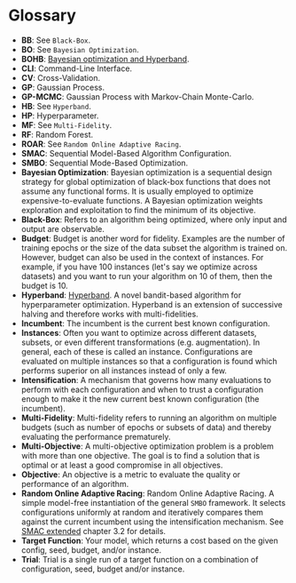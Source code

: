 # Glossary

- **BB**: See `Black-Box`.
- **BO**: See `Bayesian Optimization`.
- **BOHB**: [Bayesian optimization and Hyperband](https://arxiv.org/abs/1807.01774).
- **CLI**: Command-Line Interface.
- **CV**: Cross-Validation.
- **GP**: Gaussian Process.
- **GP-MCMC**: Gaussian Process with Markov-Chain Monte-Carlo.
- **HB**: See `Hyperband`.
- **HP**: Hyperparameter.
- **MF**: See `Multi-Fidelity`.
- **RF**: Random Forest.
- **ROAR**: See `Random Online Adaptive Racing`.
- **SMAC**: Sequential Model-Based Algorithm Configuration.
- **SMBO**: Sequential Mode-Based Optimization.
- **Bayesian Optimization**: Bayesian optimization is a sequential design strategy for global optimization of black-box functions that does not assume any functional forms. It is usually employed to optimize expensive-to-evaluate functions. A Bayesian optimization weights exploration and exploitation to find the minimum of its objective.
- **Black-Box**: Refers to an algorithm being optimized, where only input and output are observable.
- **Budget**: Budget is another word for fidelity. Examples are the number of training epochs or the size of the data subset the algorithm is trained on. However, budget can also be used in the context of instances. For example, if you have 100 instances (let's say we optimize across datasets) and you want to run your algorithm on 10 of them, then the budget is 10.
- **Hyperband**: [Hyperband](https://arxiv.org/abs/1603.06560). A novel bandit-based algorithm for hyperparameter optimization. Hyperband is an extension of successive halving and therefore works with multi-fidelities.
- **Incumbent**: The incumbent is the current best known configuration.
- **Instances**: Often you want to optimize across different datasets, subsets, or even different transformations (e.g. augmentation). In general, each of these is called an instance. Configurations are evaluated on multiple instances so that a configuration is found which performs superior on all instances instead of only a few.
- **Intensification**: A mechanism that governs how many evaluations to perform with each configuration and when to trust a configuration enough to make it the new current best known configuration (the incumbent).
- **Multi-Fidelity**: Multi-fidelity refers to running an algorithm on multiple budgets (such as number of epochs or subsets of data) and thereby evaluating the performance prematurely.
- **Multi-Objective**: A multi-objective optimization problem is a problem with more than one objective. The goal is to find a solution that is optimal or at least a good compromise in all objectives.
- **Objective**: An objective is a metric to evaluate the quality or performance of an algorithm.
- **Random Online Adaptive Racing**: Random Online Adaptive Racing. A simple model-free instantiation of the general `SMBO` framework. It selects configurations uniformly at random and iteratively compares them against the current incumbent using the intensification mechanism. See [SMAC extended](https://ai.dmi.unibas.ch/research/reading_group/hutter-et-al-tr2010.pdf) chapter 3.2 for details.
- **Target Function**: Your model, which returns a cost based on the given config, seed, budget, and/or instance.
- **Trial**: Trial is a single run of a target function on a combination of configuration, seed, budget and/or instance.
